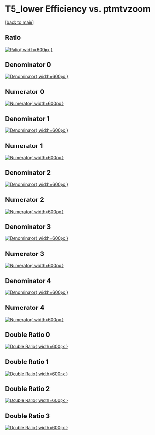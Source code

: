 # T5_lower Efficiency vs. ptmtvzoom

[[back to main](./)]



## Ratio

[![Ratio](../mtv/var/T5_lower_base_211_1_eff_ptmtvzoom.png){ width=600px }](../mtv/var/T5_lower_base_211_1_eff_ptmtvzoom.pdf)

## Denominator 0

[![Denominator](../mtv/den/T5_lower_base_211_1_eff_ptmtvzoom_den0.png){ width=600px }](../mtv/den/T5_lower_base_211_1_eff_ptmtvzoom_den0.pdf)

## Numerator 0

[![Numerator](../mtv/num/T5_lower_base_211_1_eff_ptmtvzoom_num0.png){ width=600px }](../mtv/num/T5_lower_base_211_1_eff_ptmtvzoom_num0.pdf)

## Denominator 1

[![Denominator](../mtv/den/T5_lower_base_211_1_eff_ptmtvzoom_den1.png){ width=600px }](../mtv/den/T5_lower_base_211_1_eff_ptmtvzoom_den1.pdf)

## Numerator 1

[![Numerator](../mtv/num/T5_lower_base_211_1_eff_ptmtvzoom_num1.png){ width=600px }](../mtv/num/T5_lower_base_211_1_eff_ptmtvzoom_num1.pdf)

## Denominator 2

[![Denominator](../mtv/den/T5_lower_base_211_1_eff_ptmtvzoom_den2.png){ width=600px }](../mtv/den/T5_lower_base_211_1_eff_ptmtvzoom_den2.pdf)

## Numerator 2

[![Numerator](../mtv/num/T5_lower_base_211_1_eff_ptmtvzoom_num2.png){ width=600px }](../mtv/num/T5_lower_base_211_1_eff_ptmtvzoom_num2.pdf)

## Denominator 3

[![Denominator](../mtv/den/T5_lower_base_211_1_eff_ptmtvzoom_den3.png){ width=600px }](../mtv/den/T5_lower_base_211_1_eff_ptmtvzoom_den3.pdf)

## Numerator 3

[![Numerator](../mtv/num/T5_lower_base_211_1_eff_ptmtvzoom_num3.png){ width=600px }](../mtv/num/T5_lower_base_211_1_eff_ptmtvzoom_num3.pdf)

## Denominator 4

[![Denominator](../mtv/den/T5_lower_base_211_1_eff_ptmtvzoom_den4.png){ width=600px }](../mtv/den/T5_lower_base_211_1_eff_ptmtvzoom_den4.pdf)

## Numerator 4

[![Numerator](../mtv/num/T5_lower_base_211_1_eff_ptmtvzoom_num4.png){ width=600px }](../mtv/num/T5_lower_base_211_1_eff_ptmtvzoom_num4.pdf)

## Double Ratio 0

[![Double Ratio](../mtv/ratio/T5_lower_base_211_1_eff_ptmtvzoom_ratio0.png){ width=600px }](../mtv/ratio/T5_lower_base_211_1_eff_ptmtvzoom_ratio0.pdf)

## Double Ratio 1

[![Double Ratio](../mtv/ratio/T5_lower_base_211_1_eff_ptmtvzoom_ratio1.png){ width=600px }](../mtv/ratio/T5_lower_base_211_1_eff_ptmtvzoom_ratio1.pdf)

## Double Ratio 2

[![Double Ratio](../mtv/ratio/T5_lower_base_211_1_eff_ptmtvzoom_ratio2.png){ width=600px }](../mtv/ratio/T5_lower_base_211_1_eff_ptmtvzoom_ratio2.pdf)

## Double Ratio 3

[![Double Ratio](../mtv/ratio/T5_lower_base_211_1_eff_ptmtvzoom_ratio3.png){ width=600px }](../mtv/ratio/T5_lower_base_211_1_eff_ptmtvzoom_ratio3.pdf)

